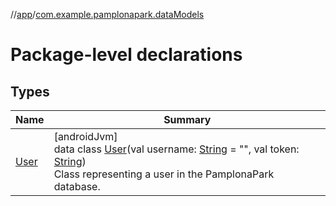 //[app](../../index.md)/[com.example.pamplonapark.dataModels](index.md)

# Package-level declarations

## Types

| Name | Summary |
|---|---|
| [User](-user/index.md) | [androidJvm]<br>data class [User](-user/index.md)(val username: [String](https://kotlinlang.org/api/latest/jvm/stdlib/kotlin/-string/index.html) = &quot;&quot;, val token: [String](https://kotlinlang.org/api/latest/jvm/stdlib/kotlin/-string/index.html))<br>Class representing a user in the PamplonaPark database. |

